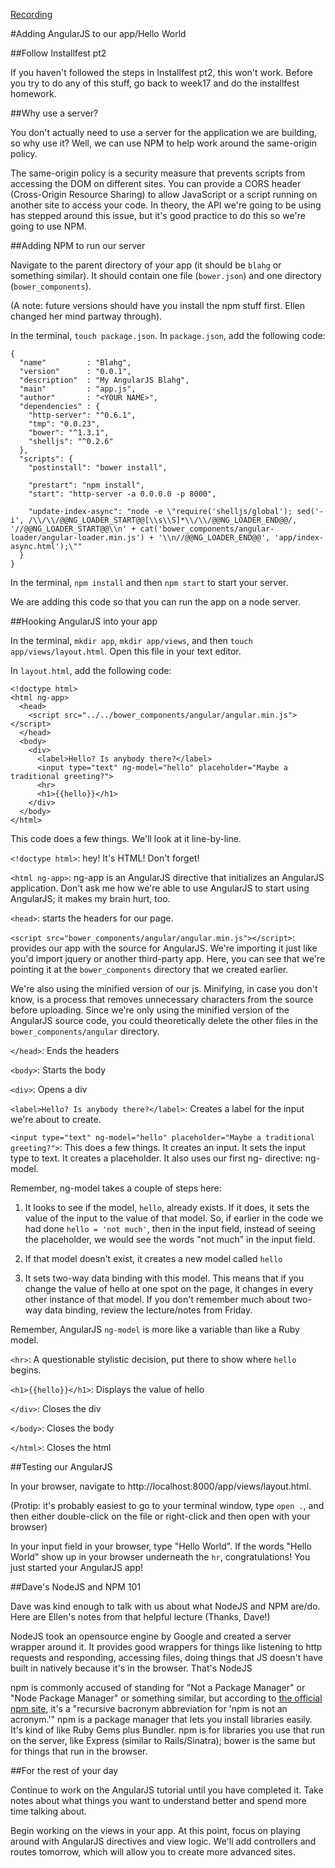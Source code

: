 [Recording](https://www.youtube.com/watch?v=_r3sLudv96s)

#Adding AngularJS to our app/Hello World

##Follow Installfest pt2

If you haven't followed the steps in Installfest pt2, this won't work. Before
you try to do any of this stuff, go back to week17 and do the installfest homework.


##Why use a server?

You don't actually need to use a server for the application we are building, so why
use it? Well, we can use NPM to help work around the same-origin policy.

The same-origin policy is a security measure that prevents scripts from accessing
the DOM on different sites. You can provide a CORS header (Cross-Origin Resource 
Sharing) to allow JavaScript or a script running on another site to access your code.
In theory, the API we're going to be using has stepped around this issue, but it's good 
practice to do this so we're going to use NPM.


##Adding NPM to run our server

Navigate to the parent directory of your app (it should be `blahg` or something
similar). It should contain one file (`bower.json`) and one directory (`bower_components`).

(A note: future versions should have you install the npm stuff first. Ellen changed her mind partway through).

In the terminal, `touch package.json`. In `package.json`, add the following code:

    {
      "name"         : "Blahg",
      "version"      : "0.0.1",
      "description"  : "My AngularJS Blahg",
      "main"         : "app.js",
      "author"       : "<YOUR NAME>",
      "dependencies" : {
        "http-server": "^0.6.1",
        "tmp": "0.0.23",
        "bower": "^1.3.1",
        "shelljs": "^0.2.6"
      },
      "scripts": {
        "postinstall": "bower install",

        "prestart": "npm install",
        "start": "http-server -a 0.0.0.0 -p 8000",
      
        "update-index-async": "node -e \"require('shelljs/global'); sed('-i', /\\/\\/@@NG_LOADER_START@@[\\s\\S]*\\/\\/@@NG_LOADER_END@@/, '//@@NG_LOADER_START@@\\n' + cat('bower_components/angular-loader/angular-loader.min.js') + '\\n//@@NG_LOADER_END@@', 'app/index-async.html');\""
      }
    }

In the terminal, `npm install` and then `npm start` to start your server.

We are adding this code so that you can run the app on a node server.

##Hooking AngularJS into your app

In the terminal, `mkdir app`, `mkdir app/views`, and then `touch app/views/layout.html`. 
Open this file in your text editor.

In `layout.html`, add the following code:

    <!doctype html>
    <html ng-app>
      <head>
        <script src="../../bower_components/angular/angular.min.js"></script>
      </head>
      <body>
        <div>
          <label>Hello? Is anybody there?</label>
          <input type="text" ng-model="hello" placeholder="Maybe a traditional greeting?">
          <hr>
          <h1>{{hello}}</h1>
        </div>
      </body>
    </html>

This code does a few things. We'll look at it line-by-line.

`<!doctype html>`: hey! It's HTML! Don't forget!

`<html ng-app>`: ng-app is an AngularJS directive that initializes an AngularJS
application. Don't ask me how we're able to use AngularJS to start using AngularJS;
it makes my brain hurt, too.

`<head>`: starts the headers for our page.

`<script src="bower_components/angular/angular.min.js"></script>`: provides our app
with the source for AngularJS. We're importing it just like you'd import jquery or
another third-party app. Here, you can see that we're pointing it at the `bower_components`
directory that we created earlier.

We're also using the minified version of our js. Minifying, in case you don't know,
is a process that removes unnecessary characters from the source before uploading.
Since we're only using the minified version of the AngularJS source code, you
could theoretically delete the other files in the `bower_components/angular` 
directory.

`</head>`: Ends the headers

`<body>`: Starts the body

`<div>`: Opens a div

`<label>Hello? Is anybody there?</label>`: Creates a label for the input we're about to create.

`<input type="text" ng-model="hello" placeholder="Maybe a traditional greeting?">`:
This does a few things. It creates an input. It sets the input type to text. It
creates a placeholder. It also uses our first ng- directive: ng-model.

Remember, ng-model takes a couple of steps here:
1) It looks to see if the model, `hello`, already exists. If it does, it sets
the value of the input to the value of that model. So, if earlier in the code we
had done `hello = 'not much'`, then in the input field, instead of seeing the
placeholder, we would see the words "not much" in the input field.

2) If that model doesn't exist, it creates a new model called `hello`

3) It sets two-way data binding with this model. This means that if you change 
the value of hello at one spot on the page, it changes in every other instance 
of that model. If you don't remember much about two-way data binding, review 
the lecture/notes from Friday.

Remember, AngularJS `ng-model` is more like a variable than like a Ruby model.

`<hr>`: A questionable stylistic decision, put there to show where `hello` begins.
          
`<h1>{{hello}}</h1>`: Displays the value of hello

`</div>`: Closes the div

`</body>`: Closes the body

`</html>`: Closes the html

##Testing our AngularJS

In your browser, navigate to http://localhost:8000/app/views/layout.html. 

(Protip: it's probably easiest to go to your terminal window, type `open .`,
and then either double-click on the file or right-click and then open with 
your browser)

In your input field in your browser, type "Hello World". If the words "Hello World"
show up in your browser underneath the `hr`, congratulations! You just started
your AngularJS app!


##Dave's NodeJS and NPM 101

Dave was kind enough to talk with us about what NodeJS and NPM are/do. 
Here are Ellen's notes from that helpful lecture (Thanks, Dave!)

NodeJS took an opensource engine by Google and created a server wrapper 
around it. It provides good wrappers for things like listening to http 
requests and responding, accessing files, doing things that JS doesn't 
have built in natively because it's in the browser. That's NodeJS

npm is commonly accused of standing for "Not a Package Manager" or "Node 
Package Manager" or something similar, but according to [the official npm site](https://docs.npmjs.com/misc/faq), 
it's a "recursive bacronym abbreviation for 'npm is not an acronym.'" 
npm is a package manager that lets you install libraries easily. It's 
kind of like Ruby Gems plus Bundler. npm is for libraries you use that 
run on the server, like Express (similar to Rails/Sinatra); bower is the 
same but for things that run in the browser.




##For the rest of your day

Continue to work on the AngularJS tutorial until you have completed it. Take notes
about what things you want to understand better and spend more time talking about.

Begin working on the views in your app. At this point, focus on playing around with
AngularJS directives and view logic. We'll add controllers and routes tomorrow,
which will allow you to create more advanced sites.
